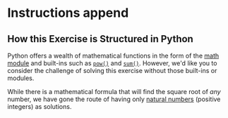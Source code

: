 # Instructions append

## How this Exercise is Structured in Python


Python offers a wealth of mathematical functions in the form of the [math module][math-module] and built-ins such as [`pow()`][pow] and [`sum()`][sum].
However, we'd like you to consider the challenge of solving this exercise without those built-ins or modules.

While there is a mathematical formula that will find the square root of _any_ number, we have gone the route of having only [natural numbers][nautral-number] (positive integers) as solutions.


[math-module]: https://docs.python.org/3/library/math.html
[pow]: https://docs.python.org/3/library/functions.html#pow
[sum]: https://docs.python.org/3/library/functions.html#sum
[nautral-number]: https://en.wikipedia.org/wiki/Natural_number

